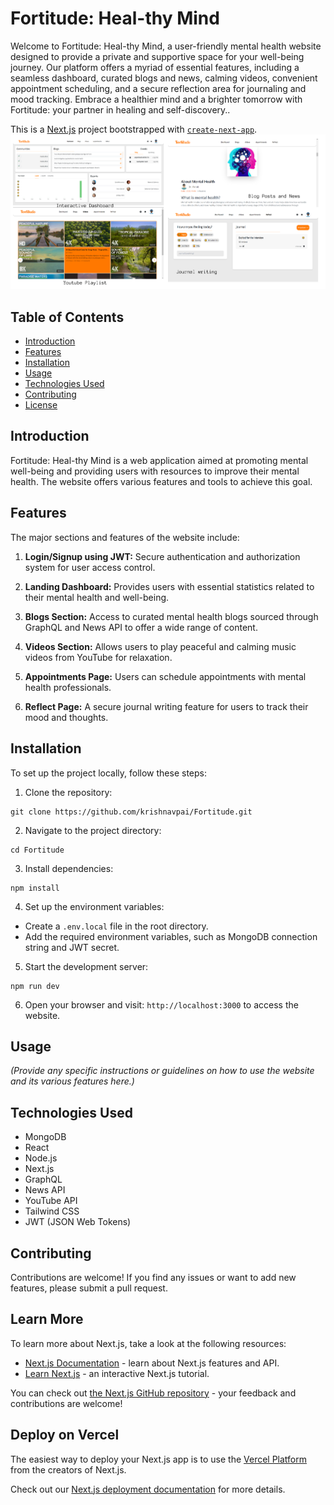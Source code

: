 # Fortitude: Heal-thy Mind

Welcome to Fortitude: Heal-thy Mind, a user-friendly mental health website designed to provide a private and supportive space for your well-being journey. Our platform offers a myriad of essential features, including a seamless dashboard, curated blogs and news, calming videos, convenient appointment scheduling, and a secure reflection area for journaling and mood tracking.  Embrace a healthier mind and a brighter tomorrow with Fortitude: your partner in healing and self-discovery.. 

This is a [Next.js](https://nextjs.org/) project bootstrapped with [`create-next-app`](https://github.com/vercel/next.js/tree/canary/packages/create-next-app).
![](assets/images/Pages_collage.png)

## Table of Contents

- [Introduction](#introduction)
- [Features](#features)
- [Installation](#installation)
- [Usage](#usage)
- [Technologies Used](#technologies-used)
- [Contributing](#contributing)
- [License](#license)

## Introduction

Fortitude: Heal-thy Mind is a web application aimed at promoting mental well-being and providing users with resources to improve their mental health. The website offers various features and tools to achieve this goal.

## Features

The major sections and features of the website include:

1. **Login/Signup using JWT:** Secure authentication and authorization system for user access control.

2. **Landing Dashboard:** Provides users with essential statistics related to their mental health and well-being.

3. **Blogs Section:** Access to curated mental health blogs sourced through GraphQL and News API to offer a wide range of content.

4. **Videos Section:** Allows users to play peaceful and calming music videos from YouTube for relaxation.

5. **Appointments Page:** Users can schedule appointments with mental health professionals.

6. **Reflect Page:** A secure journal writing feature for users to track their mood and thoughts.

## Installation

To set up the project locally, follow these steps:

1. Clone the repository: 
```
git clone https://github.com/krishnavpai/Fortitude.git
```

2. Navigate to the project directory:
```
cd Fortitude
``` 
3. Install dependencies:
```
npm install
```
4. Set up the environment variables:
- Create a `.env.local` file in the root directory.
- Add the required environment variables, such as MongoDB connection string and JWT secret.

5. Start the development server:
```
npm run dev
```


6. Open your browser and visit: `http://localhost:3000` to access the website.

## Usage

_(Provide any specific instructions or guidelines on how to use the website and its various features here.)_

## Technologies Used

- MongoDB
- React
- Node.js
- Next.js
- GraphQL
- News API
- YouTube API
- Tailwind CSS
- JWT (JSON Web Tokens)

## Contributing

Contributions are welcome! If you find any issues or want to add new features, please submit a pull request.



## Learn More

To learn more about Next.js, take a look at the following resources:

- [Next.js Documentation](https://nextjs.org/docs) - learn about Next.js features and API.
- [Learn Next.js](https://nextjs.org/learn) - an interactive Next.js tutorial.

You can check out [the Next.js GitHub repository](https://github.com/vercel/next.js/) - your feedback and contributions are welcome!

## Deploy on Vercel

The easiest way to deploy your Next.js app is to use the [Vercel Platform](https://vercel.com/new?utm_medium=default-template&filter=next.js&utm_source=create-next-app&utm_campaign=create-next-app-readme) from the creators of Next.js.

Check out our [Next.js deployment documentation](https://nextjs.org/docs/deployment) for more details.
